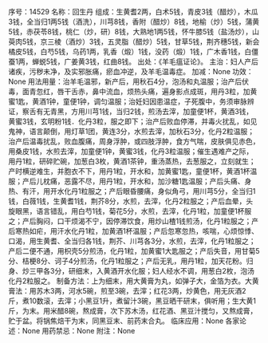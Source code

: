 序号：14529
名称：回生丹
组成：生黄耆2两，白术5钱，青皮3钱（醋炒），木瓜3钱，全当归1两5钱（酒洗），川芎8钱，香附（醋炒）8钱，地榆（炒）5钱，蒲黄5钱，赤茯苓8钱，桃仁（炒，研）8钱，大熟地1两5钱，怀牛膝5钱（盐汤炒），山萸肉5钱，京三棱（酒炒）3钱，五灵脂（醋炒）5钱，甘草5钱，荆齐穗5钱，新会橘皮5钱，白芍5钱，乌药1两，乳香（煅）1钱，没药（煅）1钱，广木香1钱，白僵蚕1两，蝉蜕5钱，广姜黄3钱，红曲8钱。
出处：《羊毛瘟证论》。
主治：妇人产后诸疾，污秽未净，及实邪胀痛，瘀血冲逆，及羊毛温毒症。
加减：None
功效：None
用法用量：治羊毛温邪，新产后，用秋石4分，泡汤和丸温服；治产后伏毒，面青忽红，唇干舌赤，鼻中流血，烦热头痛，遍身影点成斑，用丹3粒，加黄蜜1匙，黄酒1钟，童便1钟，调匀温服；治妊妇因患温症，子死腹中，务须审脉辨证，察舌有无青黑，方用川芎1钱，当归2钱，煎汤去滓，加童便1杯，黄酒3钱，黄蜜3钱，玄明粉1钱．化丹3粒，服之即下；治产后败血停滞，并毒火扰乱，如见鬼神，语言颠倒，用灯草1团，黄连3分，水煎去滓，加秋石3分，化丹2粒温服；治产后温毒扰乱，败血腹痛，周身浮肿，或四肢浮肿，食方气喘，皮肤俱见赤色，用桑皮1钱，水煎去滓，加童便1钟，黄蜜3钱，化丹3粒温服；催生遇难产之际，用丹1粒，研碎贮碗，加葱白3枚，黄酒1茶钟，重汤蒸热，去葱服之，立刻就生；产时横逆难生，并胞衣不下，用丹1粒，开水和，加黄蜜1匙，童便1杯，黄酒1杯温服；产后儿枕痛，恶露不尽，用丹1粒，开水和，加沙糖1匙温服；产后头痛、身热、有汗，用开水化丹1粒服之；产后眼昏腰痛，身似角弓，用川芎5分，全当归1钱，白薇1钱，生黄耆1钱，荆芥8分，水煎，去滓，化丹2粒服之；产后血晕，头旋眼黑，语言错乱，用白芍1钱，菊花5分，水煎，去滓，化丹1粒，加童便1杯服之；产后胸闷，口干烦渴不宁，因停滞饮食，用炒山楂1钱煎汤，化丹1粒服之；产后寒热如疟，用汗水化丹1粒，加黄酒1杯温服；产后忽寒忽热，咳喘，心烦惊悸、口渴，用生黄耆、全当归各1钱，荆芥、川芎各3分，水煎，去滓，化丹1粒服之；产后二便不通，用枳壳5分煎汤，化丹1粒，加黄蜜1大匙服之；产后失音，用甘菊5分、桔梗8分、诃子4分煎汤，化丹1粒服之；产后无乳，用丹1粒，加天花粉。归身、炒三甲各3分，研细末，入黄酒开水化服；妇人经水不调，用葱白2枚，泡汤化丹2粒服之。
制备方法：上为细末，用大黄膏为丸，如弹子大，金箔为衣。大黄膏法：用苏木3两，河水5碗，煎至3碗，去滓；红花3两，炒黄色，用无灰酒2斤，煮10数滚，去滓；小黑豆1升，煮留汁3碗，黑豆晒干研末，俱听用；生大黄1斤，为末。用米醋8碗，熬成膏，次下苏木汤，红花酒、黑豆汁搅匀，又熬成膏，贮于盆。将锅焦焙干为末，同黑豆末、前药末合丸。
临床应用：None
各家论述：None
用药禁忌：None
附注：None
